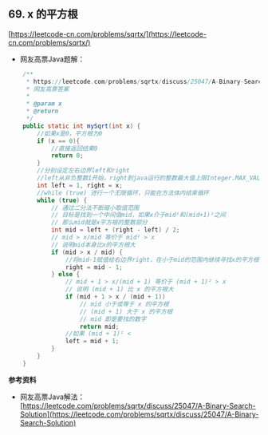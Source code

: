 **69. x 的平方根**  
---  
[https://leetcode-cn.com/problems/sqrtx/](https://leetcode-cn.com/problems/sqrtx/)  

* 网友高票Java题解：  

```java  
    /**
     * https://leetcode.com/problems/sqrtx/discuss/25047/A-Binary-Search-Solution
     * 网友高票答案
     *
     * @param x
     * @return
     */
    public static int mySqrt(int x) {
        //如果x是0，平方根为0
        if (x == 0){
            //直接返回结果0
            return 0;
        }
        //分别设定左右边界left和right
        //left从非负整数1开始，right到java运行的整数最大值上限Integer.MAX_VALUE为止
        int left = 1, right = x;
        //while (true) 进行一个无限循环，只能在方法体内结束循环
        while (true) {
            // 通过二分法不断缩小取值范围
            // 目标是找到一个中间值mid，如果x介于mid²和(mid+1)²之间
            // 那么mid就是x平方根的整数部分
            int mid = left + (right - left) / 2;
            // mid > x/mid 等价于 mid² > x
            // 说明mid本身比x的平方根大
            if (mid > x / mid) {
                //将mid-1赋值给右边界right，在小于mid的范围内继续寻找x的平方根
                right = mid - 1;
            } else {
                // mid + 1 > x/(mid + 1) 等价于 (mid + 1)² > x
                // 说明 (mid + 1) 比 x 的平方根大
                if (mid + 1 > x / (mid + 1))
                    // mid 小于或等于 x 的平方根
                    // (mid + 1) 大于 x 的平方根
                    // mid 即是要找的数字
                    return mid;
                //如果 (mid + 1)² <
                left = mid + 1;
            }
        }
    }

```  

**参考资料**  

* 网友高票Java解法：  
[https://leetcode.com/problems/sqrtx/discuss/25047/A-Binary-Search-Solution](https://leetcode.com/problems/sqrtx/discuss/25047/A-Binary-Search-Solution)  
